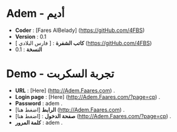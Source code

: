 Adem - أديم 
===============
- **Coder** : [Fares AlBelady] (https://gitHub.com/4FBS)
- **Version** : 0.1
- **كاتب الشفرة** : [ فارس البلادي ] (https://gitHub.com/4FBS)
- **النسخة** : 0.1

Demo - تجربة السكربت
====
- **URL** : [Here] (http://Adem.Faares.com) .
- **Login page** : [Here] (http://Adem.Faares.com/?page=cp) .
- **Password** : adem .
- **الرابط** [اضغط هنا] (http://Adem.Faares.com) .
- **صفحة الدخول** : [اضغط هنا] (http://Adem.Faares.com/?page=cp) .
- **كلمة المرور** : adem .
